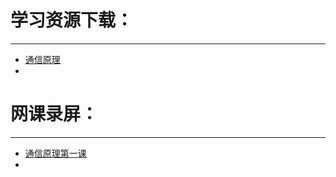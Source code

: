 # 学习资源下载：
---

+ [通信原理](./files/通信原理第六版.pdf)
+ 

# 网课录屏：
---

+ [通信原理第一课](./files/movie/通信原理第1课.mp4)
+ 